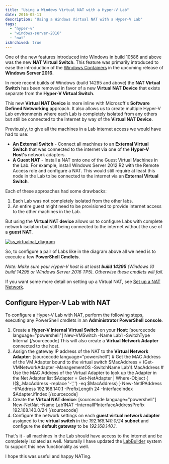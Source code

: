 ```yaml
---
title: "Using a Windows Virtual NAT with a Hyper-V Lab"
date: 2016-05-11
description: "Using a Windows Virtual NAT with a Hyper-V Lab"
tags:
  - "hyper-v"
  - "windows-server-2016"
  - "nat"
isArchived: true
---
```


One of the new features introduced into Windows in build 10586 and above was the new **NAT** **Virtual Switch**. This feature was primarily introduced to ease the introduction of the [Windows Containers](https://msdn.microsoft.com/en-us/virtualization/windowscontainers/about/about_overview) in the upcoming release of **Windows Server 2016**.

In more recent builds of Windows (build 14295 and above) the **NAT Virtual Switch** has been removed in favor of a new **Virtual NAT** **Device** that exists separate from the **Hyper-V Virtual Switch**.

This new **Virtual NAT Device** is more inline with Microsoft's **Software Defined Networking** approach. It also allows us to create multiple Hyper-V Lab environments where each Lab is completely isolated from any others but still be connected to the Internet by way of the **Virtual NAT Device**.

Previously, to give all the machines in a Lab internet access we would have had to use:

- **An External Switch** - Connect all machines to an **External Virtual Switch** that was connected to the internet via one of the **Hyper-V Host's** network adapters.
- **A Guest NAT** - Install a NAT onto one of the Guest Virtual Machines in the Lab. For example, install Windows Server 2012 R2 with the Remote Access role and configure a NAT. This would still require at least this node in the Lab to be connected to the internet via an **External Virtual Switch**.

Each of these approaches had some drawbacks:

1. Each Lab was not completely isolated from the other labs.
1. An entire guest might need to be provisioned to provide internet access to the other machines in the Lab.

But using the **Virtual NAT device** allows us to configure Labs with complete network isolation but still being connected to the internet without the use of a **guest NAT**.

[![ss_virtualnat_diagram](/assets/images/screenshots/ss_virtualnat_diagram3.png)](/assets/images/screenshots/ss_virtualnat_diagram3.png)

So, to configure a pair of Labs like in the diagram above all we need is to execute a few **PowerShell Cmdlets**.

_Note: Make sure your Hyper-V host is at least **build 14295** (Windows 10 build 14295 or Windows Server 2016 TP5). Otherwise these cmdlets will fail._

If you want some more detail on setting up a Virtual NAT, see [Set up a NAT Network](https://msdn.microsoft.com/en-us/virtualization/hyperv_on_windows/user_guide/setup_nat_network).

## Configure Hyper-V Lab with NAT

To configure a Hyper-V Lab with NAT, perform the following steps, executing any PowerShell cmdlets in an **Administrator PowerShell console**.

1. Create a **Hyper-V Internal Virtual Switch** on your **Host**: \[sourcecode language="powershell"\] New-VMSwitch -Name Lab1 -SwitchType Internal \[/sourcecode\] This will also create a **Virtual Network Adapter** connected to the host.
1. Assign the gateway IP address of the NAT to the **Virtual Network Adapter**: \[sourcecode language="powershell"\] # Get the MAC Address of the VM Adapter bound to the virtual switch $MacAddress = (Get-VMNetworkAdapter -ManagementOS -SwitchName Lab1).MacAddress # Use the MAC Address of the Virtual Adapter to look up the Adapter in the Net Adapter list $Adapter = Get-NetAdapter | Where-Object { (($\_.MacAddress -replace '-','') -eq $MacAddress) } New-NetIPAddress –IPAddress 192.168.140.1 -PrefixLength 24 -InterfaceIndex $Adapter.ifIndex \[/sourcecode\]
1. Create the **Virtual NAT device**: \[sourcecode language="powershell"\] New-NetNat –Name Lab1NAT –InternalIPInterfaceAddressPrefix 192.168.140.0/24 \[/sourcecode\]
1. Configure the network settings on each **guest virtual network adapter** assigned to the **virtual switch** in the _192.168.140.0/24_ **subnet** and configure the **default gateway** to be _192.168.140.1_.

That's it - all machines in the Lab should have access to the internet and be completely isolated as well. Naturally I have updated the [LabBuilder](https://github.com/PlagueHO/LabBuilder) system to support this new functionality as well.

I hope this was useful and happy NATing.
